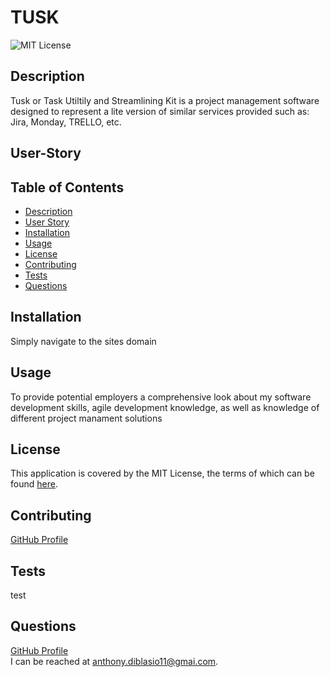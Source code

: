 # TUSK
![MIT License](https://img.shields.io/badge/license-MIT-blue)
## Description
Tusk or Task Utiltily and Streamlining Kit is a project management software designed to represent a lite version of similar services provided such as: Jira, Monday, TRELLO, etc.
## User-Story

## Table of Contents
* [Description](#description)
* [User Story](#user-story)
* [Installation](#installation)
* [Usage](#usage)
* [License](#license)
* [Contributing](#contributing)
* [Tests](#tests)
* [Questions](#questions)
## Installation
Simply navigate to the sites domain 
## Usage
To provide potential employers a comprehensive look about my software development skills, agile development knowledge, as well as knowledge of different project manament solutions 
## License

This application is covered by the MIT License, the terms of which can be found [here](https://opensource.org/licenses/MIT).
    
## Contributing
[GitHub Profile](https://github.com/AnthonyDiBlasio/)  
## Tests
test
## Questions
[GitHub Profile](https://github.com/AnthonyDiBlasio/)  
I can be reached at anthony.diblasio11@gmai.com.
